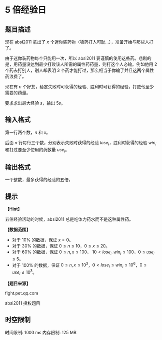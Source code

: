 # 5 倍经验日

## 题目描述

现在 absi2011 拿出了 $x$ 个迷你装药物（嗑药打人可耻…），准备开始与那些人打了。

由于迷你装药物每个只能用一次，所以 absi2011 要谨慎的使用这些药。悲剧的是，用药量没达到最少打败该人所需的属性药药量，则打这个人必输。例如他用 $2$ 个药去打别人，别人却表明 $3$ 个药才能打过，那么相当于你输了并且这两个属性药浪费了。

现在有 $n$ 个好友，给定失败时可获得的经验、胜利时可获得的经验，打败他至少需要的药量。

要求求出最大经验 $s$，输出 $5s$。

## 输入格式

第一行两个数，$n$ 和 $x$。

后面 $n$ 行每行三个数，分别表示失败时获得的经验 $\mathit{lose}_i$，胜利时获得的经验 $\mathit{win}_i$ 和打过要至少使用的药数量 $\mathit{use}_i$。

## 输出格式

一个整数，最多获得的经验的五倍。

## 提示

**【Hint】**

五倍经验活动的时候，absi2011 总是吃体力药水而不是这种属性药。

**【数据范围】**

- 对于 $10\%$ 的数据，保证 $x=0$。
- 对于 $30\%$ 的数据，保证 $0\le n\le 10$，$0\le x\le 20$。
- 对于 $60\%$ 的数据，保证 $0\le n,x\le 100$， $10<lose_i,win_i\le 100$，$0\le use_i\le 5$。
- 对于 $100\%$ 的数据，保证 $0\le n,x\le 10^3$，$0<lose_i\le win_i\le 10^6$，$0\le use_i\le 10^3$。

**【题目来源】**

fight.pet.qq.com

absi2011 授权题目

## 时空限制

时间限制: 1000 ms
内存限制: 125 MB
